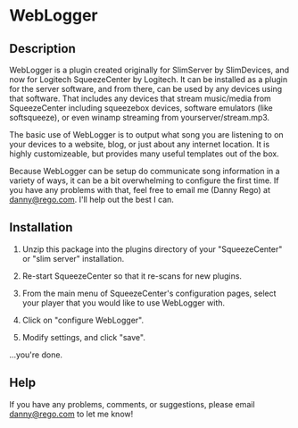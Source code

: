 # WebLogger

## Description

WebLogger is a plugin created originally for SlimServer by SlimDevices, and now
for Logitech SqueezeCenter by Logitech.  It can be installed as a plugin for
the server software, and from there, can be used by any devices using that
software.  That includes any devices that stream music/media from SqueezeCenter
including squeezebox devices, software emulators (like softsqueeze), or even
winamp streaming from yourserver/stream.mp3.

The basic use of WebLogger is to output what song you are listening to on your
devices to a website, blog, or just about any internet location.  It is highly
customizeable, but provides many useful templates out of the box.

Because WebLogger can be setup do communicate song information in a variety of
ways, it can be a bit overwhelming to configure the first time.  If you have
any problems with that, feel free to email me (Danny Rego) at
danny@rego.com.  I'll help out the best I can.


## Installation

1.  Unzip this package into the plugins directory of your "SqueezeCenter" or "slim server" installation.

2.  Re-start SqueezeCenter so that it re-scans for new plugins.

3.  From the main menu of SqueezeCenter's configuration pages, select your player that you would like to use WebLogger with.

4.  Click on "configure WebLogger".

5.  Modify settings, and click "save".

...you're done.

## Help

If you have any problems, comments, or suggestions, please email danny@rego.com to let me know!
